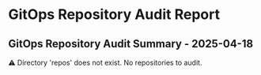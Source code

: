 # GitOps Repository Audit Report

## GitOps Repository Audit Summary - 2025-04-18
⚠️ Directory 'repos' does not exist. No repositories to audit.
